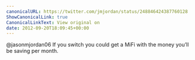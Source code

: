 ```yaml
---
canonicalURL: https://twitter.com/jmjordan/status/248846424387760128
ShowCanonicalLink: true
CanonicalLinkText: View original on
date: 2012-09-20T18:09:45+00:00
---
```

@jasonmjordan06 If you switch you could get a MiFi with the money you’ll be saving per month.